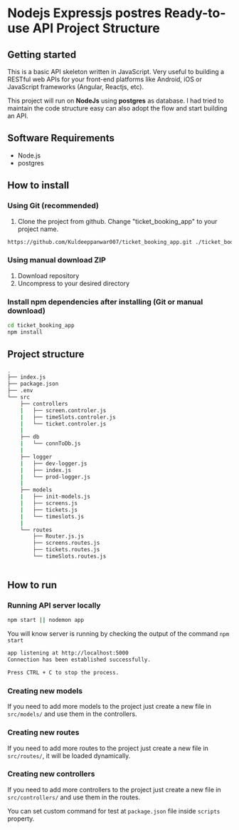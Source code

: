 # Nodejs Expressjs postres Ready-to-use API Project Structure

## Getting started

This is a basic API skeleton written in JavaScript. Very useful to building a RESTful web APIs for your front-end platforms like Android, iOS or JavaScript frameworks (Angular, Reactjs, etc).

This project will run on **NodeJs** using **postgres** as database. I had tried to maintain the code structure easy can also adopt the flow and start building an API.

## Software Requirements

- Node.js
- postgres

## How to install

### Using Git (recommended)

1.  Clone the project from github. Change "ticket_booking_app" to your project name.

```bash
https://github.com/Kuldeeppanwar007/ticket_booking_app.git ./ticket_booking_app
```

### Using manual download ZIP

1.  Download repository
2.  Uncompress to your desired directory

### Install npm dependencies after installing (Git or manual download)

```bash
cd ticket_booking_app
npm install
```

## Project structure

```sh
.
├── index.js
├── package.json
├── .env
└── src
    ├── controllers
    |   ├── screen.controler.js
    |   ├── timeSlots.controler.js
    |   └── ticket.controler.js
    |
    ├── db
    |   └── connToDb.js
    |
    ├── logger
    |   ├── dev-logger.js
    |   ├── index.js
    |   └── prod-logger.js
    |
    ├── models
    |   ├── init-models.js
    |   ├── screens.js
    |   ├── tickets.js
    |   └── timeslots.js
    |
    └── routes
        ├── Router.js.js
        ├── screens.routes.js
        ├── tickets.routes.js
        └── timeSlots.routes.js
    
```

## How to run

### Running API server locally

```bash
npm start || nodemon app
```

You will know server is running by checking the output of the command `npm start`

```bash
app listening at http://localhost:5000
Connection has been established successfully.

Press CTRL + C to stop the process.
```

### Creating new models

If you need to add more models to the project just create a new file in `src/models/` and use them in the controllers.

### Creating new routes

If you need to add more routes to the project just create a new file in `src/routes/`, it will be loaded dynamically.

### Creating new controllers

If you need to add more controllers to the project just create a new file in `src/controllers/` and use them in the routes.

You can set custom command for test at `package.json` file inside `scripts` property.

